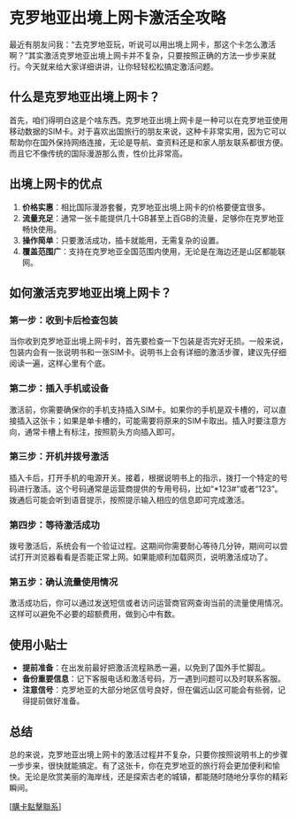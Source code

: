 # 克罗地亚出境上网卡激活全攻略

最近有朋友问我：“去克罗地亚玩，听说可以用出境上网卡，那这个卡怎么激活啊？”其实激活克罗地亚出境上网卡并不复杂，只要按照正确的方法一步步来就行。今天就来给大家详细讲讲，让你轻轻松松搞定激活问题。

## 什么是克罗地亚出境上网卡？

首先，咱们得明白这是个啥东西。克罗地亚出境上网卡是一种可以在克罗地亚使用移动数据的SIM卡。对于喜欢出国旅行的朋友来说，这种卡非常实用，因为它可以帮助你在国外保持网络连接，无论是导航、查资料还是和家人朋友联系都很方便。而且它不像传统的国际漫游那么贵，性价比非常高。

## 出境上网卡的优点

1. **价格实惠**：相比国际漫游套餐，克罗地亚出境上网卡的价格要便宜很多。
2. **流量充足**：通常一张卡能提供几十GB甚至上百GB的流量，足够你在克罗地亚畅快使用。
3. **操作简单**：只要激活成功，插卡就能用，无需复杂的设置。
4. **覆盖范围广**：支持在克罗地亚全国范围内使用，无论是在海边还是山区都能联网。

## 如何激活克罗地亚出境上网卡？

### 第一步：收到卡后检查包装

当你收到克罗地亚出境上网卡时，首先要检查一下包装是否完好无损。一般来说，包装内会有一张说明书和一张SIM卡。说明书上会有详细的激活步骤，建议先仔细阅读一遍，这样心里有个底。

### 第二步：插入手机或设备

激活前，你需要确保你的手机支持插入SIM卡。如果你的手机是双卡槽的，可以直接插入这张卡；如果是单卡槽的，可能需要将原来的SIM卡取出。插入时要注意方向，通常卡槽上有标注，按照箭头方向插入即可。

### 第三步：开机并拨号激活

插入卡后，打开手机的电源开关。接着，根据说明书上的指示，拨打一个特定的号码进行激活。这个号码通常是运营商提供的专用号码，比如“*123#”或者“123”。拨通后可能会听到语音提示，按照提示输入相应的信息即可完成激活。

### 第四步：等待激活成功

拨号激活后，系统会有一个验证过程。这期间你需要耐心等待几分钟，期间可以尝试打开浏览器看看是否能正常上网。如果能顺利加载网页，说明激活成功了。

### 第五步：确认流量使用情况

激活成功后，你可以通过发送短信或者访问运营商官网查询当前的流量使用情况。这样可以避免不必要的超额费用，做到心中有数。

## 使用小贴士

- **提前准备**：在出发前最好把激活流程熟悉一遍，以免到了国外手忙脚乱。
- **备份重要信息**：记下客服电话和激活号码，万一遇到问题可以及时联系客服。
- **注意信号**：克罗地亚的大部分地区信号良好，但在偏远山区可能会有些弱，记得提前做好准备。

## 总结

总的来说，克罗地亚出境上网卡的激活过程并不复杂，只要你按照说明书上的步骤一步步来，很快就能搞定。有了这张卡，你在克罗地亚的旅行将会更加便利和愉快。无论是欣赏美丽的海岸线，还是探索古老的城镇，都能随时随地分享你的精彩瞬间。

[[購卡點擊聯系](https://t.me/s/esim1088)]